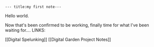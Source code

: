---
---

```
--- title:my first note---
```

Hello world. 

Now that's been confirmed to be working, finally time for what I've been waiting for.... LINKS:

[[Digital Spelunking]]
[[Digital Garden Project Notes]]

